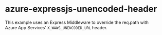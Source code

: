 # azure-expressjs-unencoded-header

This example uses an Express Middleware to override the req.path with Azure App Services' `X_WAWS_UNENCODED_URL` header.
